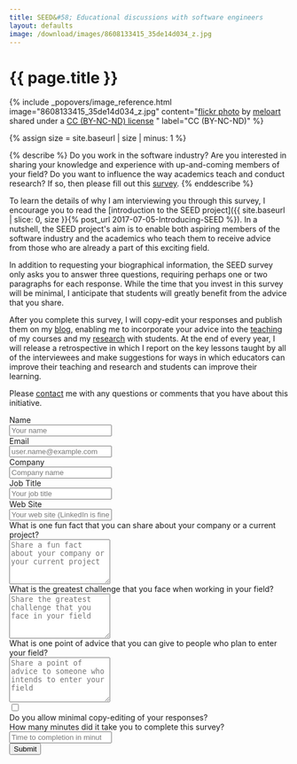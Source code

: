 ```yaml
---
title: SEED&#58; Educational discussions with software engineers
layout: defaults
image: /download/images/8608133415_35de14d034_z.jpg
---
```


# {{ page.title }}

<!-- Include header image -->
{% include _popovers/image_reference.html image="8608133415_35de14d034_z.jpg" content="<a title='SEED PODS' href='https://flickr.com/photos/meloart/8608133415'>flickr photo</a> by <a href='https://flickr.com/people/meloart'>meloart</a> shared under a <a href='https://creativecommons.org/licenses/by-nc-nd/2.0/'>CC (BY-NC-ND) license</a> </small>" label="CC (BY-NC-ND)" %}

{% assign size = site.baseurl | size | minus: 1 %}

{% describe %}
Do you work in the software industry? Are you interested in sharing your knowledge and experience with up-and-coming
members of your field? Do you want to influence the way academics teach and conduct research? If so, then please fill
out this <a href="#seedsurvey">survey</a>.
{% enddescribe %}

To learn the details of why I am interviewing you through this survey, I
encourage you to read the [introduction to the SEED project]({{ site.baseurl |
slice: 0, size }}{% post_url 2017-07-05-Introducing-SEED %}). In a nutshell, the
SEED project's aim is to enable both aspiring members of the software industry
and the academics who teach them to receive advice from those who are already a
part of this exciting field.

In addition to requesting your biographical information, the SEED survey only
asks you to answer three questions, requiring perhaps one or two paragraphs for
each response. While the time that you invest in this survey will be minimal, I
anticipate that students will greatly benefit from the advice that you share.

After you complete this survey, I will copy-edit your responses and publish them
on my [blog]({{site.baseurl}}blog/), enabling me to incorporate your advice into
the [teaching]({{site.baseurl}}teaching/) of my courses and my
[research]({{site.baseurl}}research/) with students. At the end of every year,
I will release a retrospective in which I report on the key lessons taught by
all of the interviewees and make suggestions for ways in which educators can
improve their teaching and research and students can improve their learning.

Please [contact]({{site.baseurl}}contact/) me with any questions or comments
that you have about this initiative.

<a name="seedsurvey"></a>

<form name="seedsurvey" method="POST" action="/seedthanks/" netlify-honeypot="bot-field" netlify>

  <!-- Request the name -->
  <div class="form-group">
    <label for="name">Name</label>
    <div class="row">
      <div class="col">
        <input type="text" class="form-control" name="name" id="name" placeholder="Your name" required>
      </div>
    </div>
  </div>

  <!-- Request the email -->
  <div class="form-group">
    <label for="reply_to">Email</label>
    <div class="row">
      <div class="col">
        <input type="email" class="form-control" name="reply_to" id="reply_to" placeholder="user.name@example.com" required>
      </div>
    </div>
  </div>

  <!-- Request the company -->
  <div class="form-group">
    <label for="company_name">Company</label>
    <div class="row">
      <div class="col">
        <input type="text" class="form-control" name="company_name" id="company_name" placeholder="Company name" required>
      </div>
    </div>
  </div>

  <!-- Request the job title -->
  <div class="form-group">
    <label for="title_name">Job Title</label>
    <div class="row">
      <div class="col">
        <input type="text" class="form-control" name="title_name" id="title_name" placeholder="Your job title" required>
      </div>
    </div>
  </div>

  <!-- Request the web site -->
  <div class="form-group">
    <label for="web_site">Web Site</label>
    <div class="row">
      <div class="col">
        <input type="url" class="form-control" name="web_site" id="web_site" placeholder="Your web site (LinkedIn is fine)" required>
      </div>
    </div>
  </div>

  <!-- Request the fun fact about the company -->
  <div class="form-group">
    <label for="question_fact">What is one fun fact that you can share about your company or a current project?</label>
    <div class="row">
      <div class="col">
        <textarea type="text" class="form-control" name="question_fact" id="question_fact" rows="5" placeholder="Share a fun fact about your company or your current project" required></textarea>
      </div>
    </div>
  </div>

  <!-- Request the greatest challenge that is faced -->
  <div class="form-group">
    <label for="question_challenge">What is the greatest challenge that you face when working in your field?</label>
    <div class="row">
      <div class="col">
        <textarea type="text" class="form-control" name="question_challenge" id="question_challenge" rows="5" placeholder="Share the greatest challenge that you face in your field" required></textarea>
      </div>
    </div>
  </div>

  <!-- Request the point of advice -->
  <div class="form-group">
    <label for="question_advice">What is one point of advice that you can give to people who plan to enter your field?</label>
    <div class="row">
      <div class="col">
        <textarea type="text" class="form-control" name="question_advice" id="question_advice" rows="5" placeholder="Share a point of advice to someone who intends to enter your field" required></textarea>
      </div>
    </div>
  </div>

  <!-- Ask if copy-editing is acceptable -->
  <div class="form-group">
    <div class="row">
      <div class="col">
        <div class="checkbox">
          <input type="checkbox" name="copyedit" id="copyedit">
        </div>
      </div>
      <div class="col-10">
        <label for="copyedit">Do you allow minimal copy-editing of your responses?</label>
      </div>
    </div>
  </div>

  <!-- Ask how long it took to complete this survey -->
  <div class="form-group">
    <label for="time">How many minutes did it take you to complete this survey?</label>
    <div class="row">
      <div class="col">
        <input type="number" class="form-control" name="time" id="time" min=1 step=1 placeholder="Time to completion in minutes" required>
      </div>
    </div>
  </div>

  <!-- Display the button -->
  <!-- Transmit a hidden field for spam detection -->
  <div class="form-group">
  <button type="submit" class="btn btn-info">Submit</button>
  <input type="hidden" name="bot-field"/>
  </div>

</form>

